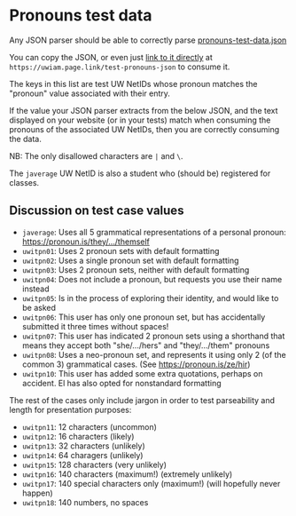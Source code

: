 # Pronouns test data

Any JSON parser should be able to correctly parse [pronouns-test-data.json]

You can copy the JSON, or even just [link to it directly](https://uwiam.page.link/test-pronouns-json) at `https://uwiam.page.link/test-pronouns-json` to consume it. 

The keys in this list are test UW NetIDs whose pronoun matches the "pronoun" value associated with their entry.

If the value your JSON parser extracts from the below JSON, and the text displayed on your website (or in your tests) match
when consuming the pronouns of the associated UW NetIDs, then you are correctly consuming the data.

NB: The only disallowed characters are  `|` and `\`. 

The `javerage` UW NetID is also a student who (should be) registered for classes.

## Discussion on test case values

* `javerage`: Uses all 5 grammatical representations of a personal pronoun: https://pronoun.is/they/.../themself
* `uwitpn01`: Uses 2 pronoun sets with default formatting
* `uwitpn02`: Uses a single pronoun set with default formatting
* `uwitpn03`: Uses 2 pronoun sets, neither with default formatting
* `uwitpn04`: Does not include a pronoun, but requests you use their name instead
* `uwitpn05`: Is in the process of exploring their identity, and would like to be asked
* `uwitpn06`: This user has only one pronoun set, but has accidentally submitted it three times without spaces!
* `uwitpn07`: This user has indicated 2 pronoun sets using a shorthand that means they accept both "she/.../hers" and "they/.../them" pronouns
* `uwitpn08`: Uses a neo-pronoun set, and represents it using only 2 (of the common 3) grammatical cases. (See https://pronoun.is/ze/hir)
* `uwitpn10`: This user has added some extra quotations, perhaps on accident. El has also opted for nonstandard formatting

The rest of the cases only include jargon in order to test parseability and length for presentation purposes:

* `uwitpn11`: 12 characters (uncommon)
* `uwitpn12`: 16 characters (likely)
* `uwitpn13`: 32 characters (unlikely)
* `uwitpn14`: 64 charagers (unlikely) 
* `uwitpn15`: 128 characters (very unlikely) 
* `uwitpn16`: 140 characters (maximum!) (extremely unlikely) 
* `uwitpn17`: 140 special characters only (maximum!) (will hopefully never happen)
* `uwitpn18`: 140 numbers, no spaces


[pronouns-test-data.json]: pronouns-test-data.json

